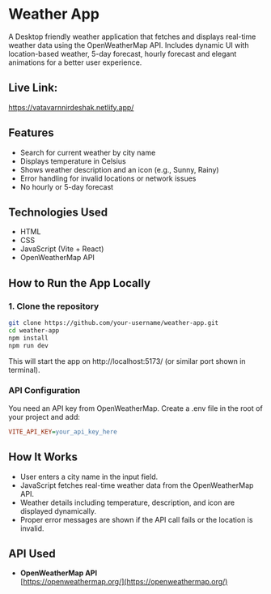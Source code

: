 # Weather App
A Desktop friendly weather application that fetches and displays real-time weather data using the OpenWeatherMap API. Includes dynamic UI with location-based weather, 5-day forecast, hourly forecast and elegant animations for a better user experience.

## Live Link:
https://vatavarnnirdeshak.netlify.app/

## Features
-  Search for current weather by city name
-  Displays temperature in Celsius
-  Shows weather description and an icon (e.g., Sunny, Rainy)
-  Error handling for invalid locations or network issues
-  No hourly or 5-day forecast

## Technologies Used
- HTML
- CSS
- JavaScript (Vite + React)
- OpenWeatherMap API

## How to Run the App Locally
### 1. Clone the repository
```bash
git clone https://github.com/your-username/weather-app.git
cd weather-app
npm install
npm run dev
```
This will start the app on http://localhost:5173/ (or similar port shown in terminal).

### API Configuration
You need an API key from OpenWeatherMap.
Create a .env file in the root of your project and add:
```ini
VITE_API_KEY=your_api_key_here
```
## How It Works
- User enters a city name in the input field.
- JavaScript fetches real-time weather data from the OpenWeatherMap API.
- Weather details including temperature, description, and icon are displayed dynamically.
- Proper error messages are shown if the API call fails or the location is invalid.

## API Used
- **OpenWeatherMap API**  
  [https://openweathermap.org/](https://openweathermap.org/)




